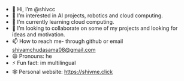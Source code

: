 - 👋 Hi, I’m @shivcc
- 👀 I’m interested in AI projects, robotics and cloud computing.
- 🌱 I’m currently learning cloud computing.
- 💞️ I’m looking to collaborate on some of my projects and looking for ideas and motivation.
- 📫 How to reach me- through github or email shivamchudasama08@gmail.com
- 😄 Pronouns: he
- ⚡ Fun fact: im multilingual
- 🕸️ Personal website: https://shivme.click
<!---
shivcc/shivcc is a ✨ special ✨ repository because its `README.md` (this file) appears on your GitHub profile.
You can click the Preview link to take a look at your changes.
--->
